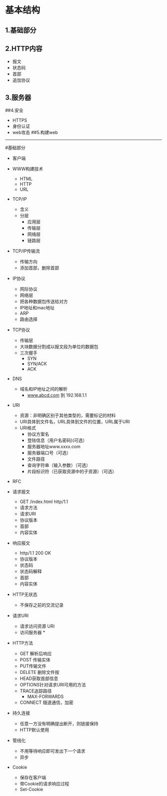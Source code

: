 # 基本结构
## 1.基础部分
## 2.HTTP内容
* 报文
* 状态码
* 首部
* 追加协议
## 3.服务器
##4.安全
+ HTTPS
+ 身份认证
+ web攻击
##5.构建web  
***
#基础部分
* 客户端
* WWW构建技术
	* HTML
	* HTTP
	* URL
* TCP/IP
	* 含义
	* 分层
		* 应用层
		* 传输层
		* 网络层
		* 链路层
* TCP/IP传输流
	* 传输方向
	* 添加首部，删除首部
* IP协议
	* 网际协议
	* 网络层
	* 把各种数据包传送给对方
	* IP地址和mac地址
	* ARP
	* 路由选择
* TCP协议
	* 传输层
	* 大块数据分割成以报文段为单位的数据包
	* 三次握手
		* SYN
		* SYN/ACK
		* ACK
* DNS
	* 域名和IP地址之间的解析
		* www.abcd.com 到 192.168.1.1
* URI
	* 资源：非明确区别于其他类型的，需要标记的材料
	* URI具体到文件名，URL具体到文件的位置，URL属于URI
	* URI格式
		* 协议方案名
		* 登陆信息（用户名密码)(可选）
		* 服务器地址www.xxxx.com
		* 服务器端口号（可选）
		* 文件路径
		* 查询字符串（输入参数）（可选）
		* 片段标识符（已获取资源中的子资源）（可选）

* RFC
* 请求报文
	* GET /index.html http/1.1
	* 请求方法
	* 请求URI
	* 协议版本
	* 首部
	* 内容实体

* 响应报文
	* http/1.1 200 OK
	* 协议版本
	* 状态码
	* 状态码解释
	* 首部
	* 内容实体

* HTTP无状态
	* 不保存之前的交流记录

* 请求URI
	* 请求访问资源 URI
	* 访问服务器 *

* HTTP方法
	* GET 解析后响应
	* POST 传输实体
	* PUT传输文件
	* DELETE 删除文件按
	* HEAD获取首部信息
	* OPTIONS针对请求URI可用的方法
	* TRACE追踪路径
		* MAX-FORWARDS
	* CONNECT 隧道通信，加密

* 持久连接
	* 任意一方没有明确提出断开，则链接保持
	* HTTP默认使用

* 管线化
	* 不用等待响应即可发出下一个请求
	* 异步

* Cookie
	* 保存在客户端
	* 带Cookie的请求响应过程
	* Set-Cookie